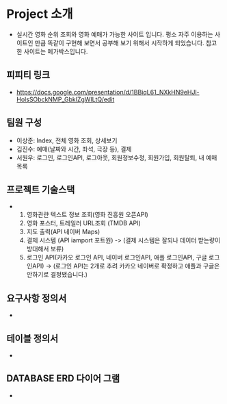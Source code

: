 # Project 소개
- 실시간 영화 순위 조회와 영화 예매가 가능한 사이트 입니다.
평소 자주 이용하는 사이트인 만큼  똑같이 구현해 보면서 공부해 보기 위해서 시작하게 되었습니다. 참고한 사이트는 메가박스입니다.
## 피피티 링크
- https://docs.google.com/presentation/d/1BBiqL61_NXkHN9eHJl-HolsSObckNMP_GbklZgWILtQ/edit

## 팀원 구성
- 이상준: Index, 전체 영화 조회, 상세보기
- 김진수: 예매(날짜와 시간, 좌석, 극장 등), 결제
- 서원우: 로그인, 로그인API, 로그아웃, 회원정보수정, 회원가입, 회원탈퇴, 내 예매목록

## 프로젝트 기술스택
- 1. 영화관랸 텍스트 정보 조회(영화 진흥원 오픈API)
  2. 영화 포스터, 트레일러 URL조회 (TMDB API)
  3. 지도 출력(API 네이버 Maps)
  4. 결제 시스템 (API iamport 포트원) -> (결제 시스템은 잘되나 데이터 받는량이 방대해서 보류)
  5. 로그인 API(카카오 로그인 API, 네이버 로그인API, 애플 로그인API, 구글 로그인API) -> (로그인 API는 2개로 추려 카카오 네이버로 확정하고 애플과 구글은 안하기로 결정됐습니다.)
## 요구사항 정의서
-
## 테이블 정의서
-
## DATABASE ERD 다이어 그램
-

